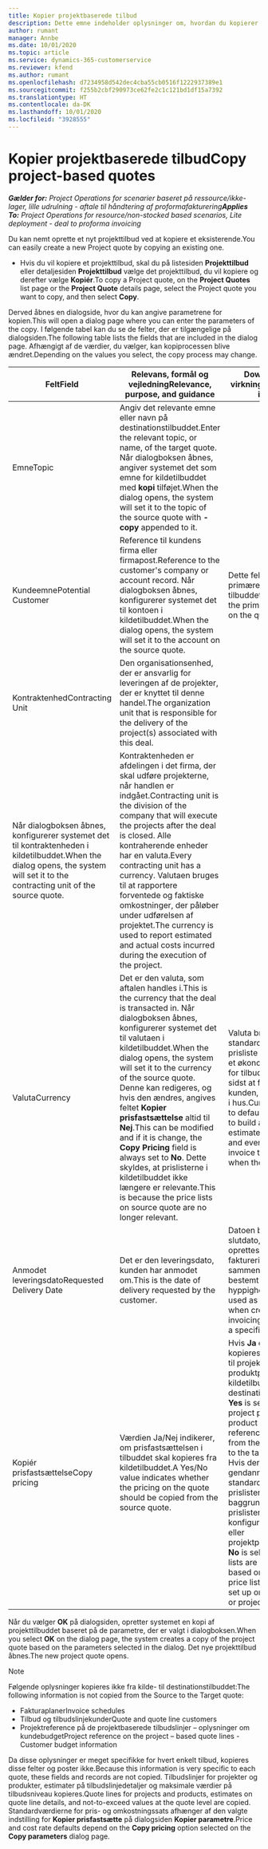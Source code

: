 ```yaml
---
title: Kopier projektbaserede tilbud
description: Dette emne indeholder oplysninger om, hvordan du kopierer projektbaserede tilbud i Project Operations.
author: rumant
manager: Annbe
ms.date: 10/01/2020
ms.topic: article
ms.service: dynamics-365-customerservice
ms.reviewer: kfend
ms.author: rumant
ms.openlocfilehash: d7234958d542dec4cba55cb0516f1222937389e1
ms.sourcegitcommit: f255b2cbf290973ce62fe2c1c121bd1df15a7392
ms.translationtype: HT
ms.contentlocale: da-DK
ms.lasthandoff: 10/01/2020
ms.locfileid: "3928555"
---
```

# <a name="copy-project-based-quotes"></a><span data-ttu-id="17aae-103">Kopier projektbaserede tilbud</span><span class="sxs-lookup"><span data-stu-id="17aae-103">Copy project-based quotes</span></span>

<span data-ttu-id="17aae-104">_**Gælder for:** Project Operations for scenarier baseret på ressource/ikke-lager, lille udrulning - aftale til håndtering af proformafakturering_</span><span class="sxs-lookup"><span data-stu-id="17aae-104">_**Applies To:** Project Operations for resource/non-stocked based scenarios, Lite deployment - deal to proforma invoicing_</span></span>

<span data-ttu-id="17aae-105">Du kan nemt oprette et nyt projekttilbud ved at kopiere et eksisterende.</span><span class="sxs-lookup"><span data-stu-id="17aae-105">You can easily create a new Project quote by copying an existing one.</span></span> 

- <span data-ttu-id="17aae-106">Hvis du vil kopiere et projekttilbud, skal du på listesiden **Projekttilbud** eller detaljesiden **Projekttilbud** vælge det projekttilbud, du vil kopiere og derefter vælge **Kopiér**.</span><span class="sxs-lookup"><span data-stu-id="17aae-106">To copy a Project quote, on the **Project Quotes** list page or the **Project Quote** details page, select the Project quote you want to copy, and then select **Copy**.</span></span>

<span data-ttu-id="17aae-107">Derved åbnes en dialogside, hvor du kan angive parametrene for kopien.</span><span class="sxs-lookup"><span data-stu-id="17aae-107">This will open a dialog page where you can enter the parameters of the copy.</span></span> <span data-ttu-id="17aae-108">I følgende tabel kan du se de felter, der er tilgængelige på dialogsiden.</span><span class="sxs-lookup"><span data-stu-id="17aae-108">The following table lists the fields that are included in the dialog page.</span></span> <span data-ttu-id="17aae-109">Afhængigt af de værdier, du vælger, kan kopiprocessen blive ændret.</span><span class="sxs-lookup"><span data-stu-id="17aae-109">Depending on the values you select, the copy process may change.</span></span>

| <span data-ttu-id="17aae-110">**Felt**</span><span class="sxs-lookup"><span data-stu-id="17aae-110">**Field**</span></span> | <span data-ttu-id="17aae-111">**Relevans, formål og vejledning**</span><span class="sxs-lookup"><span data-stu-id="17aae-111">**Relevance, purpose, and guidance**</span></span> | <span data-ttu-id="17aae-112">**Downstream-virkning**</span><span class="sxs-lookup"><span data-stu-id="17aae-112">**Downstream impact**</span></span> |
| --- | --- | --- |
| <span data-ttu-id="17aae-113">Emne</span><span class="sxs-lookup"><span data-stu-id="17aae-113">Topic</span></span> | <span data-ttu-id="17aae-114">Angiv det relevante emne eller navn på destinationstilbuddet.</span><span class="sxs-lookup"><span data-stu-id="17aae-114">Enter the relevant topic, or name, of the target quote.</span></span> <span data-ttu-id="17aae-115">Når dialogboksen åbnes, angiver systemet det som emne for kildetilbuddet med **kopi** tilføjet.</span><span class="sxs-lookup"><span data-stu-id="17aae-115">When the dialog opens, the system will set it to the topic of the source quote with **-copy** appended to it.</span></span> | |
| <span data-ttu-id="17aae-116">Kundeemne</span><span class="sxs-lookup"><span data-stu-id="17aae-116">Potential Customer</span></span> | <span data-ttu-id="17aae-117">Reference til kundens firma eller firmapost.</span><span class="sxs-lookup"><span data-stu-id="17aae-117">Reference to the customer's company or account record.</span></span> <span data-ttu-id="17aae-118">Når dialogboksen åbnes, konfigurerer systemet det til kontoen i kildetilbuddet.</span><span class="sxs-lookup"><span data-stu-id="17aae-118">When the dialog opens, the system will set it to the account on the source quote.</span></span> | <span data-ttu-id="17aae-119">Dette felt er den primære kunde i tilbuddet.</span><span class="sxs-lookup"><span data-stu-id="17aae-119">This field is the primary customer on the quote.</span></span> |
| <span data-ttu-id="17aae-120">Kontraktenhed</span><span class="sxs-lookup"><span data-stu-id="17aae-120">Contracting Unit</span></span> | <span data-ttu-id="17aae-121">Den organisationsenhed, der er ansvarlig for leveringen af de projekter, der er knyttet til denne handel.</span><span class="sxs-lookup"><span data-stu-id="17aae-121">The organization unit that is responsible for the delivery of the project(s) associated with this deal.</span></span>
<span data-ttu-id="17aae-122">Når dialogboksen åbnes, konfigurerer systemet det til kontraktenheden i kildetilbuddet.</span><span class="sxs-lookup"><span data-stu-id="17aae-122">When the dialog opens, the system will set it to the contracting unit of the source quote.</span></span> | <span data-ttu-id="17aae-123">Kontraktenheden er afdelingen i det firma, der skal udføre projekterne, når handlen er indgået.</span><span class="sxs-lookup"><span data-stu-id="17aae-123">Contracting unit is the division of the company that will execute the projects after the deal is closed.</span></span> <span data-ttu-id="17aae-124">Alle kontraherende enheder har en valuta.</span><span class="sxs-lookup"><span data-stu-id="17aae-124">Every contracting unit has a currency.</span></span> <span data-ttu-id="17aae-125">Valutaen bruges til at rapportere forventede og faktiske omkostninger, der påløber under udførelsen af projektet.</span><span class="sxs-lookup"><span data-stu-id="17aae-125">The currency is used to report estimated and actual costs incurred during the execution of the project.</span></span> |
| <span data-ttu-id="17aae-126">Valuta</span><span class="sxs-lookup"><span data-stu-id="17aae-126">Currency</span></span> | <span data-ttu-id="17aae-127">Det er den valuta, som aftalen handles i.</span><span class="sxs-lookup"><span data-stu-id="17aae-127">This is the currency that the deal is transacted in.</span></span> <span data-ttu-id="17aae-128">Når dialogboksen åbnes, konfigurerer systemet det til valutaen i kildetilbuddet.</span><span class="sxs-lookup"><span data-stu-id="17aae-128">When the dialog opens, the system will set it to the currency of the source quote.</span></span> <span data-ttu-id="17aae-129">Denne kan redigeres, og hvis den ændres, angives feltet **Kopier prisfastsættelse** altid til **Nej**.</span><span class="sxs-lookup"><span data-stu-id="17aae-129">This can be modified and if it is change, the **Copy Pricing** field is always set to **No**.</span></span> <span data-ttu-id="17aae-130">Dette skyldes, at prislisterne i kildetilbuddet ikke længere er relevante.</span><span class="sxs-lookup"><span data-stu-id="17aae-130">This is because the price lists on source quote are no longer relevant.</span></span> | <span data-ttu-id="17aae-131">Valuta bruges til at standardisere en prisliste for at oprette et økonomisk estimat for tilbuddet og til sidst at fakturere kunden, når aftalen er i hus.</span><span class="sxs-lookup"><span data-stu-id="17aae-131">Currency is used to default a price list, to build a financial estimate on the quote,  and eventually to invoice the customer when the deal is won.</span></span> |
| <span data-ttu-id="17aae-132">Anmodet leveringsdato</span><span class="sxs-lookup"><span data-stu-id="17aae-132">Requested Delivery Date</span></span> | <span data-ttu-id="17aae-133">Det er den leveringsdato, kunden har anmodet om.</span><span class="sxs-lookup"><span data-stu-id="17aae-133">This is the date of delivery requested by the customer.</span></span> | <span data-ttu-id="17aae-134">Datoen bruges som slutdato, når der oprettes faktureringsdatoer sammen med en bestemt hyppighed.</span><span class="sxs-lookup"><span data-stu-id="17aae-134">This is used as the end date when creating invoicing dates along a specific frequency.</span></span> |
| <span data-ttu-id="17aae-135">Kopiér prisfastsættelse</span><span class="sxs-lookup"><span data-stu-id="17aae-135">Copy pricing</span></span> | <span data-ttu-id="17aae-136">Værdien Ja/Nej indikerer, om prisfastsættelsen i tilbuddet skal kopieres fra kildetilbuddet.</span><span class="sxs-lookup"><span data-stu-id="17aae-136">A Yes/No value indicates whether the pricing on the quote should be copied from the source quote.</span></span> | <span data-ttu-id="17aae-137">Hvis **Ja** er markeret, kopieres referencerne til projektprislisten og produktprislisterne fra kildetilbuddet til destinationstilbuddet.</span><span class="sxs-lookup"><span data-stu-id="17aae-137">If **Yes** is selected, the project price list and product price list references are copied from the source quote to the target quote.</span></span> <span data-ttu-id="17aae-138">Hvis der er valgt **Nej** gendannes standarderne for prislisterne på baggrund af de nyeste prislister, der er konfigureret i firma- eller projektparametrene.</span><span class="sxs-lookup"><span data-stu-id="17aae-138">If **No** is selected, price lists are re-defaulted based on the latest price lists that were set up on the account or project parameters.</span></span> |

<span data-ttu-id="17aae-139">Når du vælger **OK** på dialogsiden, opretter systemet en kopi af projekttilbuddet baseret på de parametre, der er valgt i dialogboksen.</span><span class="sxs-lookup"><span data-stu-id="17aae-139">When you select **OK** on the dialog page, the system creates a copy of the project quote based on the parameters selected in the dialog.</span></span> <span data-ttu-id="17aae-140">Det nye projekttilbud åbnes.</span><span class="sxs-lookup"><span data-stu-id="17aae-140">The new project quote opens.</span></span> 

> [!NOTE]
> <span data-ttu-id="17aae-141">Følgende oplysninger kopieres ikke fra kilde- til destinationstilbuddet:</span><span class="sxs-lookup"><span data-stu-id="17aae-141">The following information is not copied from the Source to the Target quote:</span></span>
>
> - <span data-ttu-id="17aae-142">Fakturaplaner</span><span class="sxs-lookup"><span data-stu-id="17aae-142">Invoice schedules</span></span>
> - <span data-ttu-id="17aae-143">Tilbud og tilbudslinjekunder</span><span class="sxs-lookup"><span data-stu-id="17aae-143">Quote and quote line customers</span></span>
> - <span data-ttu-id="17aae-144">Projektreference på de projektbaserede tilbudslinjer – oplysninger om kundebudget</span><span class="sxs-lookup"><span data-stu-id="17aae-144">Project reference on the project – based quote lines -Customer budget information</span></span>
>
><span data-ttu-id="17aae-145">Da disse oplysninger er meget specifikke for hvert enkelt tilbud, kopieres disse felter og poster ikke.</span><span class="sxs-lookup"><span data-stu-id="17aae-145">Because this information is very specific to each quote, these fields and records are not copied.</span></span> <span data-ttu-id="17aae-146">Tilbudslinjer for projekter og produkter, estimater på tilbudslinjedetaljer og maksimale værdier på tilbudsniveau kopieres.</span><span class="sxs-lookup"><span data-stu-id="17aae-146">Quote lines for projects and products, estimates on quote line details, and not-to-exceed values at the quote level are copied.</span></span> <span data-ttu-id="17aae-147">Standardværdierne for pris- og omkostningssats afhænger af den valgte indstilling for **Kopier prisfastsætte** på dialogsiden **Kopier parametre**.</span><span class="sxs-lookup"><span data-stu-id="17aae-147">Price and cost rate defaults depend on the **Copy pricing** option selected on the **Copy parameters** dialog page.</span></span>
